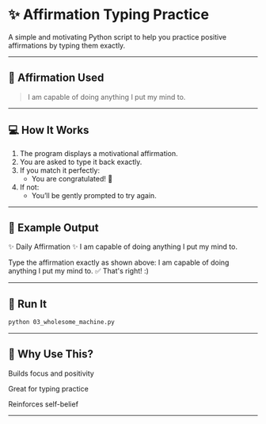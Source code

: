 # ✨ Affirmation Typing Practice

A simple and motivating Python script to help you practice positive affirmations by typing them exactly.

---

## 🧠 Affirmation Used

> I am capable of doing anything I put my mind to.

---

## 💻 How It Works

1. The program displays a motivational affirmation.
2. You are asked to type it back exactly.
3. If you match it perfectly:
   - You are congratulated! 🎉
4. If not:
   - You’ll be gently prompted to try again.

---

## 📝 Example Output

✨ Daily Affirmation ✨ I am capable of doing anything I put my mind to.

Type the affirmation exactly as shown above: I am capable of doing anything I put my mind to. ✅ That's right! :)

---

## 🚀 Run It

```bash
python 03_wholesome_machine.py
```

---

## 🌟 Why Use This?
Builds focus and positivity

Great for typing practice

Reinforces self-belief

---
